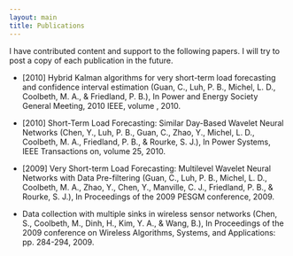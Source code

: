 ```yaml
---
layout: main
title: Publications
---
```


I have contributed content and support to the following papers. I will try to
post a copy of each publication in the future.

- [2010] Hybrid Kalman algorithms for very short-term load forecasting and
  confidence interval estimation (Guan, C., Luh, P. B., Michel, L. D., Coolbeth, M. A.,
  & Friedland, P. B.), In Power and Energy Society General Meeting, 2010 IEEE,
  volume , 2010.

- [2010] Short-Term Load Forecasting: Similar Day-Based Wavelet Neural Networks
  (Chen, Y., Luh, P. B., Guan, C., Zhao, Y., Michel, L. D., Coolbeth, M. A., 
  Friedland, P. B., & Rourke, S. J.), In Power Systems, IEEE Transactions on, volume 25, 2010.

- [2009] Very Short-term Load Forecasting: Multilevel Wavelet Neural Networks
  with Data Pre-filtering (Guan, C., Luh, P. B., Michel, L. D., Coolbeth, M. A.,
  Zhao, Y., Chen, Y., Manville, C. J., Friedland, P. B., & Rourke, S. J.),
  In Proceedings of the 2009 PESGM conference, 2009.

- Data collection with multiple sinks in wireless sensor networks (Chen, S.,
  Coolbeth, M., Dinh, H., Kim, Y. A., & Wang, B.), In Proceedings
  of the 2009 conference on Wireless Algorithms, Systems, and Applications:
  pp. 284-294, 2009.


